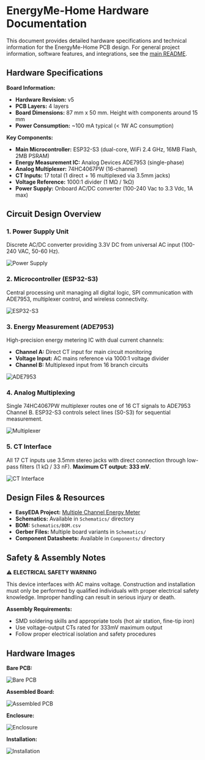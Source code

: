 # EnergyMe-Home Hardware Documentation

This document provides detailed hardware specifications and technical information for the EnergyMe-Home PCB design. For general project information, software features, and integrations, see the [main README](../README.md).

## Hardware Specifications

**Board Information:**

- **Hardware Revision:** v5
- **PCB Layers:** 4 layers
- **Board Dimensions:** 87 mm x 50 mm. Height with components around 15 mm
- **Power Consumption:** ~100 mA typical (< 1W AC consumption)

**Key Components:**

- **Main Microcontroller:** ESP32-S3 (dual-core, WiFi 2.4 GHz, 16MB Flash, 2MB PSRAM)
- **Energy Measurement IC:** Analog Devices ADE7953 (single-phase)
- **Analog Multiplexer:** 74HC4067PW (16-channel)
- **CT Inputs:** 17 total (1 direct + 16 multiplexed via 3.5mm jacks)
- **Voltage Reference:** 1000:1 divider (1 MΩ / 1kΩ)
- **Power Supply:** Onboard AC/DC converter (100-240 Vac to 3.3 Vdc, 1A max)

## Circuit Design Overview

### 1. Power Supply Unit

Discrete AC/DC converter providing 3.3V DC from universal AC input (100-240 VAC, 50-60 Hz).

![Power Supply](https://image.easyeda.com/oshwhub/pullImage/fddd17b65fa04d2abfbcce1412394c06.png)

### 2. Microcontroller (ESP32-S3)

Central processing unit managing all digital logic, SPI communication with ADE7953, multiplexer control, and wireless connectivity.

![ESP32-S3](https://image.easyeda.com/oshwhub/pullImage/dea4a95df7204d5f9eb930a6aa5e4354.png)

### 3. Energy Measurement (ADE7953)

High-precision energy metering IC with dual current channels:

- **Channel A:** Direct CT input for main circuit monitoring
- **Voltage Input:** AC mains reference via 1000:1 voltage divider
- **Channel B:** Multiplexed input from 16 branch circuits

![ADE7953](https://image.easyeda.com/oshwhub/pullImage/7b4b21cd9ede44e0ab6cbf68409c70e8.png)

### 4. Analog Multiplexing

Single 74HC4067PW multiplexer routes one of 16 CT signals to ADE7953 Channel B. ESP32-S3 controls select lines (S0-S3) for sequential measurement.

![Multiplexer](https://image.easyeda.com/oshwhub/pullImage/9f0c683d254a458f843b96fa37b7b6af.png)

### 5. CT Interface

All 17 CT inputs use 3.5mm stereo jacks with direct connection through low-pass filters (1 kΩ / 33 nF). **Maximum CT output: 333 mV**.

![CT Interface](https://image.easyeda.com/oshwhub/pullImage/c47671faf1c3473cab564f7056ce818e.png)

## Design Files & Resources

- **EasyEDA Project:** [Multiple Channel Energy Meter](https://oshwlab.com/jabrillo/multiple-channel-energy-meter)
- **Schematics:** Available in `Schematics/` directory
- **BOM:** `Schematics/BOM.csv`
- **Gerber Files:** Multiple board variants in `Schematics/`
- **Component Datasheets:** Available in `Components/` directory

## Safety & Assembly Notes

⚠️ **ELECTRICAL SAFETY WARNING**

This device interfaces with AC mains voltage. Construction and installation must only be performed by qualified individuals with proper electrical safety knowledge. Improper handling can result in serious injury or death.

**Assembly Requirements:**

- SMD soldering skills and appropriate tools (hot air station, fine-tip iron)
- Use voltage-output CTs rated for 333mV maximum output
- Follow proper electrical isolation and safety procedures

## Hardware Images

**Bare PCB:**

![Bare PCB](https://image.easyeda.com/oshwhub/pullImage/06165d5bc11443768b389e65da0b750a.jpg)

**Assembled Board:**

![Assembled PCB](https://image.easyeda.com/oshwhub/pullImage/54320e42416844e980a43cc4ebc63200.jpg)

**Enclosure:**

![Enclosure](https://image.easyeda.com/oshwhub/pullImage/08c4acf57e38402a88879df4a71796b8.jpg)

**Installation:**

![Installation](https://image.easyeda.com/oshwhub/pullImage/8211ebaea22a4962865c3cb88da6bc68.jpg)
